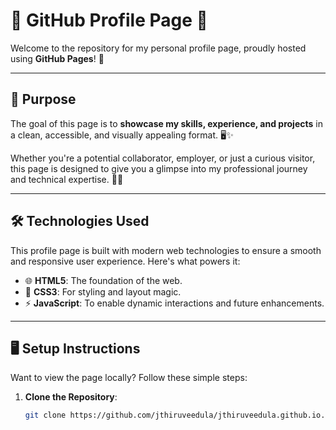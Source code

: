# 🌟 GitHub Profile Page 🌟

Welcome to the repository for my personal profile page, proudly hosted using **GitHub Pages**! 🚀

---

## 🎯 Purpose

The goal of this page is to **showcase my skills, experience, and projects** in a clean, accessible, and visually appealing format. 🖥️✨

Whether you're a potential collaborator, employer, or just a curious visitor, this page is designed to give you a glimpse into my professional journey and technical expertise. 💼💡

---

## 🛠️ Technologies Used

This profile page is built with modern web technologies to ensure a smooth and responsive user experience. Here's what powers it:

- 🌐 **HTML5**: The foundation of the web.
- 🎨 **CSS3**: For styling and layout magic.
- ⚡ **JavaScript**: To enable dynamic interactions and future enhancements.

---

## 🖥️ Setup Instructions

Want to view the page locally? Follow these simple steps: 

1. **Clone the Repository**:  
   ```bash
   git clone https://github.com/jthiruveedula/jthiruveedula.github.io.git